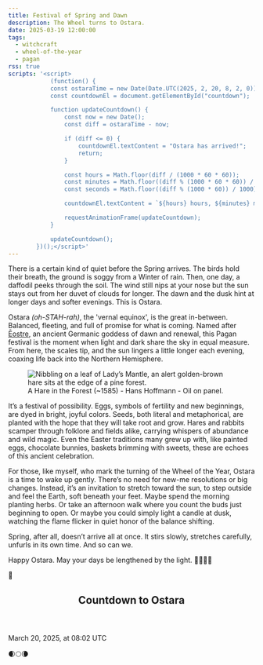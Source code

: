 ```yaml
---
title: Festival of Spring and Dawn
description: The Wheel turns to Ostara.
date: 2025-03-19 12:00:00
tags:
  - witchcraft
  - wheel-of-the-year
  - pagan
rss: true
scripts: '<script>
            (function() {
            const ostaraTime = new Date(Date.UTC(2025, 2, 20, 8, 2, 0));
            const countdownEl = document.getElementById("countdown");

            function updateCountdown() {
                const now = new Date();
                const diff = ostaraTime - now;

                if (diff <= 0) {
                    countdownEl.textContent = "Ostara has arrived!";
                    return;
                }

                const hours = Math.floor(diff / (1000 * 60 * 60));
                const minutes = Math.floor((diff % (1000 * 60 * 60)) / (1000 * 60));
                const seconds = Math.floor((diff % (1000 * 60)) / 1000);

                countdownEl.textContent = `${hours} hours, ${minutes} minutes, ${seconds} seconds`;

                requestAnimationFrame(updateCountdown);
            }

            updateCountdown();
        })();</script>'
---
```


There is a certain kind of quiet before the Spring arrives. The birds hold their breath, the ground is soggy from a Winter of rain. Then, one day, a daffodil peeks through the soil. The wind still nips at your nose but the sun stays out from her duvet of clouds for longer. The dawn and the dusk hint at longer days and softer evenings. This is Ostara.

Ostara <i>(oh-STAH-rah)</i>, the 'vernal equinox', is the great in-between. Balanced, fleeting, and full of promise for what is coming. Named after [Ēostre](https://en.wikipedia.org/wiki/%C4%92ostre), an ancient Germanic goddess of dawn and renewal, this Pagan festival is the moment when light and dark share the sky in equal measure. From here, the scales tip, and the sun lingers a little longer each evening, coaxing life back into the Northern Hemisphere.

<figure class="card mb-1">
    <img src="/images/blog/2025/march/ostara.webp" alt="Nibbling on a leaf of Lady’s Mantle, an alert golden-brown hare sits at the edge of a pine forest.">
  <figcaption class="card__content">
   A Hare in the Forest (~1585) - Hans Hoffmann - Oil on panel.
  </figcaption>
</figure>

It’s a festival of possibility. Eggs, symbols of fertility and new beginnings, are dyed in bright, joyful colors. Seeds, both literal and metaphorical, are planted with the hope that they will take root and grow. Hares and rabbits scamper through folklore and fields alike, carrying whispers of abundance and wild magic. Even the Easter traditions many grew up with, like painted eggs, chocolate bunnies, baskets brimming with sweets, these are echoes of this ancient celebration.

For those, like myself, who mark the turning of the Wheel of the Year, Ostara is a time to wake up gently. There’s no need for new-me resolutions or big changes. Instead, it’s an invitation to stretch toward the sun, to step outside and feel the Earth, soft beneath your feet. Maybe spend the morning planting herbs. Or take an afternoon walk where you count the buds just beginning to open. Or maybe you could simply light a candle at dusk, watching the flame flicker in quiet honor of the balance shifting.

Spring, after all, doesn’t arrive all at once. It stirs slowly, stretches carefully, unfurls in its own time. And so can we.

Happy Ostara. May your days be lengthened by the light.
🌷🌻🌼🌞

<aside class="callout callout--center">
  <div class="callout-image">
    🌸
  </div>
  <div class="callout-content">
  <header><h2>Countdown to Ostara</h2></header>
   <p id="countdown">March 20, 2025, at 08:02 UTC</p>
  </div>
</aside>

🌒🌕🌘
